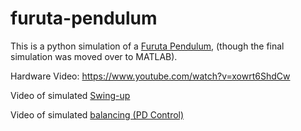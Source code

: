 # furuta-pendulum

This is a python simulation of a [Furuta Pendulum](https://en.wikipedia.org/wiki/Furuta_pendulum), (though the final simulation was moved over to MATLAB).

Hardware Video: https://www.youtube.com/watch?v=xowrt6ShdCw

Video of simulated [Swing-up](https://drive.google.com/file/d/1S6-EbsayWW5-o18eGSLLA2UU1cRS-E2y/view?usp=sharing)

Video of simulated [balancing (PD Control)](https://drive.google.com/file/d/1gIvbGe5FHMjtKigN6REe39BbWgFBypCI/view?usp=sharing)
